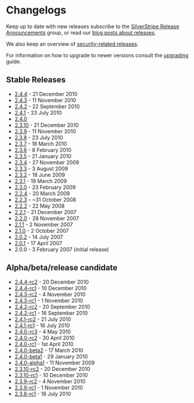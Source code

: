# Changelogs

Keep up to date with new releases subscribe to the [SilverStripe Release Announcements](https://groups.google.com/group/silverstripe-announce) group,
or read our [blog posts about releases](http://silverstripe.org/blog/tag/release).

We also keep an overview of [security-related releases](http://silverstripe.org/security-releases/).

For information on how to upgrade to newer versions consult the [upgrading](/installation/upgrading) guide.

## Stable Releases

 * [2.4.4](2.4.4) - 21 December 2010
 * [2.4.3](2.4.3) - 11 November 2010
 * [2.4.2](2.4.2) - 22 September 2010
 * [2.4.1](2.4.1) - 23 July 2010
 * [2.4.0](2.4.0)
 * [2.3.10](2.3.10) - 21 December 2010
 * [2.3.9](2.3.9) - 11 November 2010
 * [2.3.8](2.3.8) - 23 July 2010
 * [2.3.7](2.3.7) - 18 March 2010
 * [2.3.6](2.3.6) - 8 February 2010
 * [2.3.5](2.3.5) - 21 January 2010
 * [2.3.4](2.3.4) - 27 November 2009
 * [2.3.3](2.3.3) - 3 August 2009
 * [2.3.2](2.3.2) - 18 June 2009
 * [2.3.1](2.3.1) - 19 March 2009
 * [2.3.0](2.3.0) - 23 February 2009
 * [2.2.4](2.2.4) - 20 March 2009
 * [2.2.3](2.2.3) - ~31 October 2008
 * [2.2.2](2.2.2) - 22 May 2008
 * [2.2.1](2.2.1) - 21 December 2007
 * [2.2.0](2.2.0) - 28 November 2007
 * [2.1.1](2.1.1) - 2 November 2007
 * [2.1.0](2.1.0) - 2 October 2007
 * [2.0.2](2.0.2) - 14 July 2007
 * [2.0.1](2.0.1) - 17 April 2007
 * 2.0.0 - 3 February 2007 (initial release)

## Alpha/beta/release candidate ##

* [2.4.4-rc2](rc/2.4.4-rc2) - 20 December 2010
* [2.4.4-rc1](rc/2.4.4-rc1) - 10 December 2010
* [2.4.3-rc2](rc/2.4.3-rc2) - 4 November 2010
* [2.4.3-rc1](rc/2.4.3-rc1) - 1 November 2010
* [2.4.2-rc2](rc/2.4.2-rc2) - 20 September 2010
* [2.4.2-rc1](rc/2.4.2-rc1) - 16 September 2010
* [2.4.1-rc2](rc/2.4.1-rc2) - 21 July 2010
* [2.4.1-rc1](rc/2.4.1-rc1) - 16 July 2010
* [2.4.0-rc3](rc/2.4.0-rc3) - 4 May 2010
* [2.4.0-rc2](rc/2.4.0-rc2) - 30 April 2010
* [2.4.0-rc1](rc/2.4.0-rc1) - 1st April 2010
* [2.4.0-beta2](beta/2.4.0-beta2) - 17 March 2010
* [2.4.0-beta1](beta/2.4.0-beta1) - 29 January 2010
* [2.4.0-alpha1](alpha/2.4.0-alpha1) - 11 November 2009
* [2.3.10-rc2](rc/2.3.10-rc2) - 20 December 2010
* [2.3.10-rc1](rc/2.3.10-rc1) - 10 December 2010
* [2.3.9-rc2](rc/2.3.9-rc2) - 4 November 2010
* [2.3.9-rc1](rc/2.3.9-rc1) - 1 November 2010
* [2.3.8-rc1](rc/2.3.8-rc1) - 16 July 2010